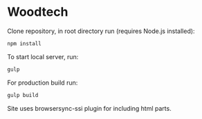 # Woodtech

Clone repository, in root directory run (requires Node.js installed):

```bash
npm install
```
To start local server, run:

```bash
gulp
```
For production build run:
```bash
gulp build
```
Site uses browsersync-ssi plugin for including html parts.
